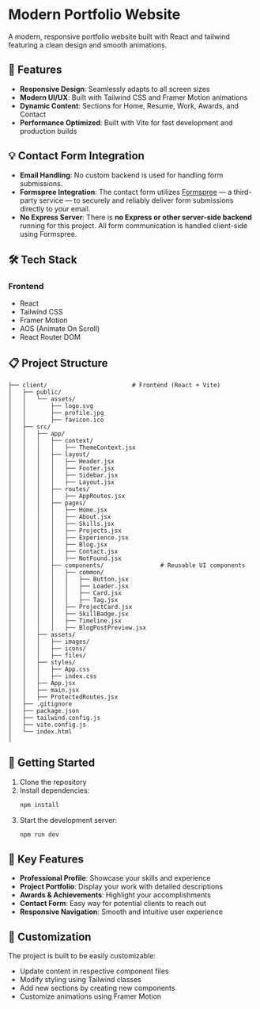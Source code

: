# Modern Portfolio Website

A modern, responsive portfolio website built with React and tailwind featuring a clean design and smooth animations.

## 🌟 Features

- **Responsive Design**: Seamlessly adapts to all screen sizes
- **Modern UI/UX**: Built with Tailwind CSS and Framer Motion animations
- **Dynamic Content**: Sections for Home, Resume, Work, Awards, and Contact
- **Performance Optimized**: Built with Vite for fast development and production builds

## 💡 Contact Form Integration

- **Email Handling**: No custom backend is used for handling form submissions.
- **Formspree Integration**: The contact form utilizes [Formspree](https://formspree.io/) — a third-party service — to securely and reliably deliver form submissions directly to your email.
- **No Express Server**: There is **no Express or other server-side backend** running for this project. All form communication is handled client-side using Formspree.

## 🛠️ Tech Stack

### Frontend
- React
- Tailwind CSS
- Framer Motion
- AOS (Animate On Scroll)
- React Router DOM

## 📋 Project Structure

```
├── client/                        # Frontend (React + Vite)
│   ├── public/
│   │   └── assets/
│   │       ├── logo.svg
│   │       ├── profile.jpg
│   │       ├── favicon.ico
│   ├── src/
│   │   ├── app/
│   │   │   ├── context/
│   │   │   │   ├── ThemeContext.jsx       
│   │   │   ├── layout/
│   │   │   │   ├── Header.jsx
│   │   │   │   ├── Footer.jsx          
│   │   │   │   ├── Sidebar.jsx
│   │   │   │   ├── Layout.jsx          
│   │   │   ├── routes/
│   │   │   │   ├── AppRoutes.jsx       
│   │   │   ├── pages/
│   │   │   │   ├── Home.jsx
│   │   │   │   ├── About.jsx
│   │   │   │   ├── Skills.jsx
│   │   │   │   ├── Projects.jsx
│   │   │   │   ├── Experience.jsx
│   │   │   │   ├── Blog.jsx
│   │   │   │   ├── Contact.jsx
│   │   │   │   ├── NotFound.jsx
│   │   │   ├── components/                # Reusable UI components
│   │   │   │   ├── common/
│   │   │   │   │   ├── Button.jsx
│   │   │   │   │   ├── Loader.jsx
│   │   │   │   │   ├── Card.jsx
│   │   │   │   │   ├── Tag.jsx
│   │   │   │   ├── ProjectCard.jsx
│   │   │   │   ├── SkillBadge.jsx
│   │   │   │   ├── Timeline.jsx
│   │   │   │   ├── BlogPostPreview.jsx
│   │   ├── assets/
│   │   │   ├── images/
│   │   │   ├── icons/
│   │   │   ├── files/
│   │   ├── styles/
│   │   │   ├── App.css
│   │   │   ├── index.css
│   │   ├── App.jsx
│   │   ├── main.jsx
│   │   ├── ProtectedRoutes.jsx
│   ├── .gitignore
│   ├── package.json
│   ├── tailwind.config.js
│   ├── vite.config.js
│   └── index.html
│   
```

## 🚀 Getting Started

1. Clone the repository
2. Install dependencies:
   ```bash
   npm install
   ```
3. Start the development server:
   ```bash
   npm run dev
   ```

## 📱 Key Features

- **Professional Profile**: Showcase your skills and experience
- **Project Portfolio**: Display your work with detailed descriptions
- **Awards & Achievements**: Highlight your accomplishments
- **Contact Form**: Easy way for potential clients to reach out
- **Responsive Navigation**: Smooth and intuitive user experience

## 🎨 Customization

The project is built to be easily customizable:
- Update content in respective component files
- Modify styling using Tailwind classes
- Add new sections by creating new components
- Customize animations using Framer Motion

